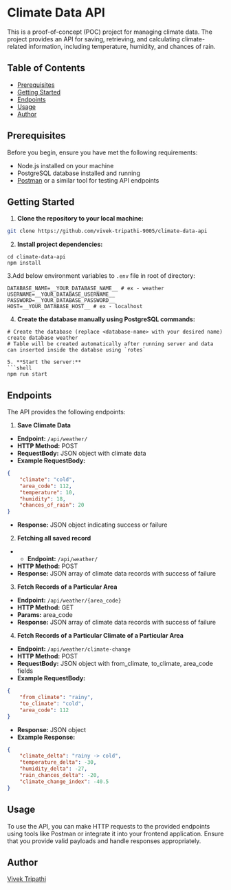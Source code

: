 # Climate Data API

This is a proof-of-concept (POC) project for managing climate data. The project provides an API for saving, retrieving, and calculating climate-related information, including temperature, humidity, and chances of rain.

## Table of Contents

- [Prerequisites](#prerequisites)
- [Getting Started](#getting-started)
- [Endpoints](#endpoints)
- [Usage](#usage)
- [Author](#author)

## Prerequisites

Before you begin, ensure you have met the following requirements:

- Node.js installed on your machine
- PostgreSQL database installed and running
- [Postman](https://www.postman.com/) or a similar tool for testing API endpoints

## Getting Started

1. **Clone the repository to your local machine:**
```bash
git clone https://github.com/vivek-tripathi-9005/climate-data-api
```

2. **Install project dependencies:**
```
cd climate-data-api
npm install
```
3.Add below environment variables to `.env` file in root of directory: 
```shell
DATABASE_NAME=__YOUR_DATABASE_NAME__ # ex - weather
USERNAME=__YOUR_DATABASE_USERNAME__ 
PASSWORD=__YOUR_DATABASE_PASSWORD__
HOST=__YOUR_DATABASE_HOST__ # ex - localhost
```

4. **Create the database manually using PostgreSQL commands:**
```shell
# Create the database (replace <database-name> with your desired name)
create database weather
# Table will be created automatically after running server and data can inserted inside the databse using `rotes`

5. **Start the server:**
```shell
npm run start
```


## Endpoints
The API provides the following endpoints:

1. **Save Climate Data**
- **Endpoint:** `/api/weather/`
- **HTTP Method:** POST
- **RequestBody:** JSON object with climate data
- **Example RequestBody:**
```json
{
    "climate": "cold",
    "area_code": 112,
    "temperature": 10,
    "humidity": 18,
    "chances_of_rain": 20
}
```
-  **Response:** JSON object indicating success or failure

2. **Fetching all saved record**
- - **Endpoint:** `/api/weather/`
- **HTTP Method:** POST
- **Response:** JSON array of climate data records with success of failure

3. **Fetch Records of a Particular Area**
- **Endpoint:** `/api/weather/{area_code}`
- **HTTP Method:** GET
- **Params:** area_code
- **Response:** JSON array of climate data records with success of failure

4. **Fetch Records of a Particular Climate of a Particular Area**
- **Endpoint:** `/api/weather/climate-change`
- **HTTP Method:** POST
- **RequestBody:** JSON object with from_climate, to_climate, area_code fields
- **Example RequestBody:**
```json
{
    "from_climate": "rainy",
    "to_climate": "cold",
    "area_code": 112
}
```
- **Response:** JSON object
- **Example Response:**
```json
{
    "climate_delta": "rainy -> cold",
    "temperature_delta": -30,
    "humidity_delta": -27,
    "rain_chances_delta": -20,
    "climate_change_index": -40.5
}
```

## Usage
To use the API, you can make HTTP requests to the provided endpoints using tools like Postman or integrate it into your frontend application. Ensure that you provide valid payloads and handle responses appropriately.

## Author
[Vivek Tripathi](https://github.com/vivek-tripathi-9005)